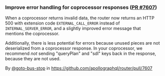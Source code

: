 ### Improve error handling for coprocessor responses ([PR #7607](https://github.com/apollographql/router/pull/7607))

When a coprocessor returns invalid data, the router now returns an HTTP 500 with extension code `EXTERNAL_CALL_ERROR` instead of `INTERNAL_SERVER_ERROR`, and a slightly improved error message that mentions the coprocessor.

Additionally, there is less potential for errors because unused pieces are not deserialized from a coprocessor response.
In your coprocessor, we recommend _not_ sending "queryPlan" and "sdl" keys back in the response, because they are not used.

By [@goto-bus-stop](https://github.com/goto-bus-stop) in https://github.com/apollographql/router/pull/7607